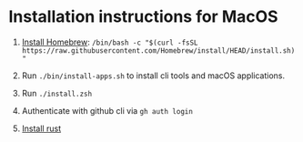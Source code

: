 # Installation instructions for MacOS

1. [Install Homebrew](https://brew.sh): `/bin/bash -c "$(curl -fsSL https://raw.githubusercontent.com/Homebrew/install/HEAD/install.sh)"`

2. Run `./bin/install-apps.sh` to install cli tools and macOS applications.

3. Run `./install.zsh`

4. Authenticate with github cli via `gh auth login`

5. [Install rust](https://www.rust-lang.org/tools/install)
